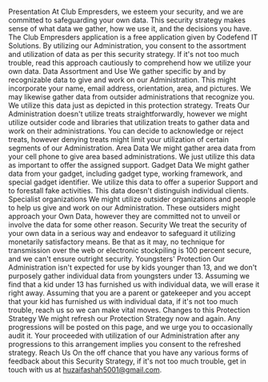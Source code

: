 Presentation
At Club Empresders, we esteem your security, and we are committed to safeguarding your own data. This security strategy makes sense of what data we gather, how we use it, and the decisions you have. The Club Empresders application is a free application given by Codefend IT Solutions. By utilizing our Administration, you consent to the assortment and utilization of data as per this security strategy. If it's not too much trouble, read this approach cautiously to comprehend how we utilize your own data.
Data Assortment and Use
We gather specific by and by recognizable data to give and work on our Administration. This might incorporate your name, email address, orientation, area, and pictures. We may likewise gather data from outsider administrations that recognize you. We utilize this data just as depicted in this protection strategy.
Treats
Our Administration doesn't utilize treats straightforwardly, however we might utilize outsider code and libraries that utilization treats to gather data and work on their administrations. You can decide to acknowledge or reject treats, however denying treats might limit your utilization of certain segments of our Administration.
Area Data
We might gather area data from your cell phone to give area based administrations. We just utilize this data as important to offer the assigned support.
Gadget Data
We might gather data from your gadget, including gadget type, working framework, and special gadget identifier. We utilize this data to offer a superior Support and to forestall fake activities. This data doesn't distinguish individual clients.
Specialist organizations
We might utilize outsider organizations and people to help us give and work on our Administration. These outsiders might approach your Own Data, however they are committed not to unveil or involve the data for some other reason.
Security
We treat the security of your own data in a serious way and endeavor to safeguard it utilizing monetarily satisfactory means. Be that as it may, no technique for transmission over the web or electronic stockpiling is 100 percent secure, and we can't ensure outright security.
Youngsters' Protection
Our Administration isn't expected for use by kids younger than 13, and we don't purposely gather individual data from youngsters under 13. Assuming we find that a kid under 13 has furnished us with individual data, we will erase it right away. Assuming that you are a parent or gatekeeper and you accept that your kid has furnished us with individual data, if it's not too much trouble, reach us so we can make vital moves.
Changes to this Protection Strategy
We might refresh our Protection Strategy now and again. Any progressions will be posted on this page, and we urge you to occasionally audit it. Your proceeded with utilization of our Administration after any progressions to this arrangement implies you consent to the refreshed strategy.
Reach Us
On the off chance that you have any various forms of feedback about this Security Strategy, if it's not too much trouble, get in touch 
with us at huzaifashah5001@gmail.com.
